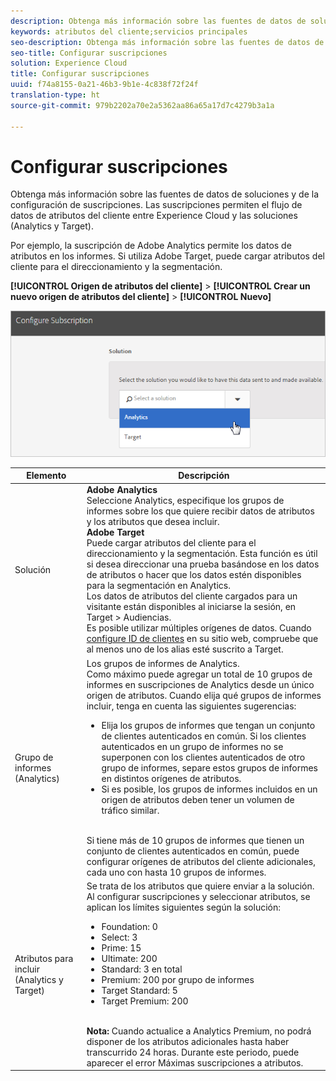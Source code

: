 ```yaml
---
description: Obtenga más información sobre las fuentes de datos de soluciones y de la configuración de suscripciones. Las suscripciones permiten el flujo de datos de atributos del cliente entre Experience Cloud y las soluciones (Analytics y Target).
keywords: atributos del cliente;servicios principales
seo-description: Obtenga más información sobre las fuentes de datos de soluciones y de la configuración de suscripciones. Las suscripciones permiten el flujo de datos de atributos del cliente entre Experience Cloud y las soluciones (Analytics y Target).
seo-title: Configurar suscripciones
solution: Experience Cloud
title: Configurar suscripciones
uuid: f74a8155-0a21-46b3-9b1e-4c838f72f24f
translation-type: ht
source-git-commit: 979b2202a70e2a5362aa86a65a17d7c4279b3a1a

---
```



# Configurar suscripciones

Obtenga más información sobre las fuentes de datos de soluciones y de la configuración de suscripciones. Las suscripciones permiten el flujo de datos de atributos del cliente entre Experience Cloud y las soluciones (Analytics y Target).

Por ejemplo, la suscripción de Adobe Analytics permite los datos de atributos en los informes. Si utiliza Adobe Target, puede cargar atributos del cliente para el direccionamiento y la segmentación.

**[!UICONTROL Origen de atributos del cliente]** &gt; **[!UICONTROL Crear un nuevo origen de atributos del cliente]** &gt; **[!UICONTROL Nuevo]**

![](assets/configure_subscription_page.png)

| Elemento | Descripción |
|--- |--- |
| Solución | **Adobe Analytics**<br>Seleccione Analytics, especifique los grupos de informes sobre los que quiere recibir datos de atributos y los atributos que desea incluir.<br>**Adobe Target**<br>Puede cargar atributos del cliente para el direccionamiento y la segmentación. Esta función es útil si desea direccionar una prueba basándose en los datos de atributos o hacer que los datos estén disponibles para la segmentación en Analytics.<br>Los datos de atributos del cliente cargados para un visitante están disponibles al iniciarse la sesión, en Target &gt; Audiencias.<br>Es posible utilizar múltiples orígenes de datos. Cuando [configure ID de clientes](../core-services/core-services.md) en su sitio web, compruebe que al menos uno de los alias esté suscrito a Target. |
| Grupo de informes (Analytics) | Los grupos de informes de Analytics.<br>Como máximo puede agregar un total de 10 grupos de informes en suscripciones de Analytics desde un único origen de atributos. Cuando elija qué grupos de informes incluir, tenga en cuenta las siguientes sugerencias:<ul><li>Elija los grupos de informes que tengan un conjunto de clientes autenticados en común. Si los clientes autenticados en un grupo de informes no se superponen con los clientes autenticados de otro grupo de informes, separe estos grupos de informes en distintos orígenes de atributos.</li><li>Si es posible, los grupos de informes incluidos en un origen de atributos deben tener un volumen de tráfico similar.</li></ul><br>Si tiene más de 10 grupos de informes que tienen un conjunto de clientes autenticados en común, puede configurar orígenes de atributos del cliente adicionales, cada uno con hasta 10 grupos de informes. |
| Atributos para incluir (Analytics y Target) | Se trata de los atributos que quiere enviar a la solución.<br>Al configurar suscripciones y seleccionar atributos, se aplican los límites siguientes según la solución:<ul><li>Foundation: 0</li><li>Select: 3</li><li>Prime: 15</li><li>Ultimate: 200</li><li>Standard: 3 en total</li><li>Premium: 200 por grupo de informes</li><li>Target Standard: 5</li><li>Target Premium: 200</li></ul><br>**Nota:** Cuando actualice a Analytics Premium, no podrá disponer de los atributos adicionales hasta haber transcurrido 24 horas. Durante este periodo, puede aparecer el error Máximas suscripciones a atributos. |
